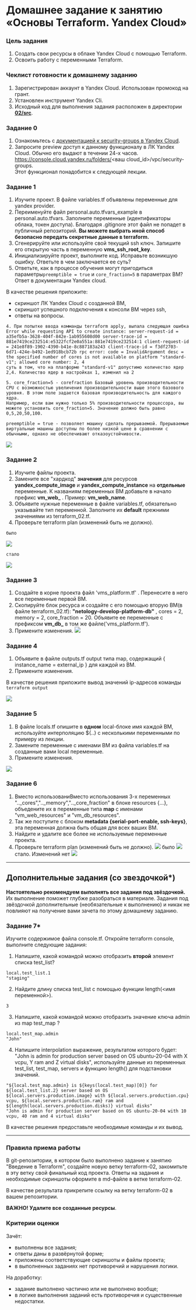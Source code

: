 # Домашнее задание к занятию «Основы Terraform. Yandex Cloud»

### Цель задания

1. Создать свои ресурсы в облаке Yandex Cloud с помощью Terraform.
2. Освоить работу с переменными Terraform.


### Чеклист готовности к домашнему заданию

1. Зарегистрирован аккаунт в Yandex Cloud. Использован промокод на грант.
2. Установлен инструмент Yandex Cli.
3. Исходный код для выполнения задания расположен в директории [**02/src**](https://github.com/netology-code/ter-homeworks/tree/terraform_02/02/src).


### Задание 0

1. Ознакомьтесь с [документацией к security-groups в Yandex Cloud](https://cloud.yandex.ru/docs/vpc/concepts/security-groups?from=int-console-help-center-or-nav).
2. Запросите preview доступ к данному функционалу в ЛК Yandex Cloud. Обычно его выдают в течении 24-х часов.
https://console.cloud.yandex.ru/folders/<ваш cloud_id>/vpc/security-groups.   
Этот функционал понадобится к следующей лекции. 


### Задание 1

1. Изучите проект. В файле variables.tf объявлены переменные для yandex provider.
2. Переименуйте файл personal.auto.tfvars_example в personal.auto.tfvars. Заполните переменные (идентификаторы облака, токен доступа). Благодаря .gitignore этот файл не попадет в публичный репозиторий. **Вы можете выбрать иной способ безопасно передать секретные данные в terraform.**
3. Сгенерируйте или используйте свой текущий ssh ключ. Запишите его открытую часть в переменную **vms_ssh_root_key**.
4. Инициализируйте проект, выполните код. Исправьте возникшую ошибку. Ответьте в чем заключается ее суть?
5. Ответьте, как в процессе обучения могут пригодиться параметры```preemptible = true``` и ```core_fraction=5``` в параметрах ВМ? Ответ в документации Yandex cloud.

В качестве решения приложите:
- скриншот ЛК Yandex Cloud с созданной ВМ,
- скриншот успешного подключения к консоли ВМ через ssh,
- ответы на вопросы.

```
4. При попытке ввода комманды terraform apply, выпала следующая ошибка Error while requesting API to create instance: server-request-id = a35efb5a-3628-404f-842e-1ab955608d00 server-trace-id = 881e7419ce232514:e5322fcf2e0a551a:881e7419ce232514:1 client-request-id = 241e8f89-1902-4390-b41e-8c887183a243 client-trace-id = f3df2703-6d71-424e-b492-1ed918bcb72b rpc error: code = InvalidArgument desc = the specified number of cores is not available on platform "standard-v1"; allowed core number: 2, 4
суть в том, что на платформе "standard-v1" допустимо количество ядер 2,4. Количество ядер в настройках 1, изменил на 2

5. core_fraction=5 - corefraction Базовый уровень производительности CPU с возможностью увеличения производительности выше этого базового уровня. В этом поле задается базовая производительность для каждого ядра.
Например, если вам нужно только 5% производительности процессора, вы можете установить core_fraction=5. Значение должно быть равно 0,5,20,50,100.

preemptible = true - позволяет машину сделать прерываемой. Прерываемые виртуальные машины доступны по более низкой цене в сравнении с обычными, однако не обеспечивают отказоустойчивости.
```
![](https://github.com/MikhailChervyakov/devops-netology/blob/terraform_02/06-02-terraform/img/16.png)



### Задание 2

1. Изучите файлы проекта.
2. Замените все "хардкод" **значения** для ресурсов **yandex_compute_image** и **yandex_compute_instance** на **отдельные** переменные. К названиям переменных ВМ добавьте в начало префикс **vm_web_** .  Пример: **vm_web_name**.
2. Объявите нужные переменные в файле variables.tf, обязательно указывайте тип переменной. Заполните их **default** прежними значениями из terraform_02.tf. 
3. Проверьте terraform plan (изменений быть не должно). 
```
было
```
![](https://github.com/MikhailChervyakov/devops-netology/blob/terraform_02/06-02-terraform/img/14.png)
```
стало
```
![](https://github.com/MikhailChervyakov/devops-netology/blob/terraform_02/06-02-terraform/img/15.png)


### Задание 3

1. Создайте в корне проекта файл 'vms_platform.tf' . Перенесите в него все переменные первой ВМ.
2. Скопируйте блок ресурса и создайте с его помощью вторую ВМ(в файле terraform_02.tf): **"netology-develop-platform-db"** ,  cores  = 2, memory = 2, core_fraction = 20. Объявите ее переменные с префиксом **vm_db_** в том же файле('vms_platform.tf').
3. Примените изменения.
![](https://github.com/MikhailChervyakov/devops-netology/blob/terraform_02/06-02-terraform/img/10.png)

### Задание 4

1. Объявите в файле outputs.tf output типа map, содержащий { instance_name = external_ip } для каждой из ВМ.
2. Примените изменения.

В качестве решения приложите вывод значений ip-адресов команды ```terraform output```

![](https://github.com/MikhailChervyakov/devops-netology/blob/terraform_02/06-02-terraform/img/16.png)
### Задание 5

1. В файле locals.tf опишите в **одном** local-блоке имя каждой ВМ, используйте интерполяцию ${..} с несколькими переменными по примеру из лекции.
2. Замените переменные с именами ВМ из файла variables.tf на созданные вами local переменные.
3. Примените изменения.

![](https://github.com/MikhailChervyakov/devops-netology/blob/terraform_02/06-02-terraform/img/4.png)
### Задание 6

1. Вместо использованиВместо использования 3-х переменных  ".._cores",".._memory",".._core_fraction" в блоке  resources {...}, объедените их в переменные типа **map** с именами "vm_web_resources" и "vm_db_resources".
2. Так же поступите с блоком **metadata {serial-port-enable, ssh-keys}**, эта переменная должна быть общая для всех ваших ВМ.
3. Найдите и удалите все более не используемые переменные проекта.
4. Проверьте terraform plan (изменений быть не должно).
![](https://github.com/MikhailChervyakov/devops-netology/blob/terraform_02/06-02-terraform/img/5.png)
было
![](https://github.com/MikhailChervyakov/devops-netology/blob/terraform_02/06-02-terraform/img/12.png)
стало. Изменений нет
![](https://github.com/MikhailChervyakov/devops-netology/blob/terraform_02/06-02-terraform/img/13.png)
------

## Дополнительные задания (со звездочкой*)

**Настоятельно рекомендуем выполнять все задания под звёздочкой.**   
Их выполнение поможет глубже разобраться в материале. Задания под звёздочкой дополнительные (необязательные к выполнению) и никак не повлияют на получение вами зачета по этому домашнему заданию. 

### Задание 7*

Изучите содержимое файла console.tf. Откройте terraform console, выполните следующие задания: 

1. Напишите, какой командой можно отобразить **второй** элемент списка test_list?
```
local.test_list.1
"staging"
```
2. Найдите длину списка test_list с помощью функции length(<имя переменной>).
```length(local.test_list)
3
```
3. Напишите, какой командой можно отобразить значение ключа admin из map test_map ?
```
local.test_map.admin
"John"
```
4. Напишите interpolation выражение, результатом которого будет: "John is admin for production server based on OS ubuntu-20-04 with X vcpu, Y ram and Z virtual disks", используйте данные из переменных test_list, test_map, servers и функцию length() для подстановки значений.
```
"${local.test_map.admin} is ${keys(local.test_map)[0]} for ${local.test_list.2} server based on OS ${local.servers.production.image} with ${local.servers.production.cpu} vcpu, ${local.servers.production.ram} ram and ${length(local.servers.production.disks)} virtual disks"
"John is admin for production server based on OS ubuntu-20-04 with 10 vcpu, 40 ram and 4 virtual disks"
```
В качестве решения предоставьте необходимые команды и их вывод.

------
### Правила приема работы

В git-репозитории, в котором было выполнено задание к занятию "Введение в Terraform", создайте новую ветку terraform-02, закомитьте в эту ветку свой финальный код проекта. Ответы на задания и необходимые скриншоты оформите в md-файле в ветке terraform-02.

В качестве результата прикрепите ссылку на ветку terraform-02 в вашем репозитории.

**ВАЖНО! Удалите все созданные ресурсы**.


### Критерии оценки

Зачёт:

* выполнены все задания;
* ответы даны в развёрнутой форме;
* приложены соответствующие скриншоты и файлы проекта;
* в выполненных заданиях нет противоречий и нарушения логики.

На доработку:

* задание выполнено частично или не выполнено вообще;
* в логике выполнения заданий есть противоречия и существенные недостатки. 
